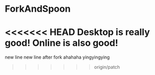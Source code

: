 # ForkAndSpoon
<<<<<<< HEAD
Desktop is really good!
Online is also good!
=======
new line
new line after fork
ahahaha
yingyingying
>>>>>>> origin/patch
